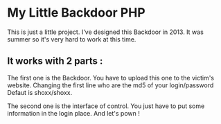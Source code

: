# My Little Backdoor PHP

This is just a little project.
I've designed this Backdoor in 2013. It was summer so it's very hard to work at this time.

## It works with 2 parts : 

The first one is the Backdoor.
You have to upload this one to the victim's website.
Changing the first line who are the md5 of your login/password
Defaut is shoxx/shoxx.

The second one is the interface of control. 
You just have to put some information in the login place.
And let's pown ! 

